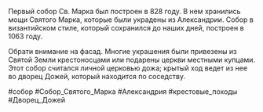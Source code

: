 Первый собор Св. Марка был построен в 828 году. В нем хранились мощи Святого Марка, которые были украдены из Александрии. Собор в византийском стиле, который сохранился до наших дней, построен в 1063 году.

Обрати внимание на фасад. Многие украшения были привезены из Святой Земли крестоносцами или подарены церкви местными купцами. Этот собор считался личной церковью дожа; крытый ход ведет из нее во дворец Дожей, который находится по соседству.

#собор 
#Собор_Святого_Марка
#Александрия
#крестовые_походы 
#Дворец_Дожей 